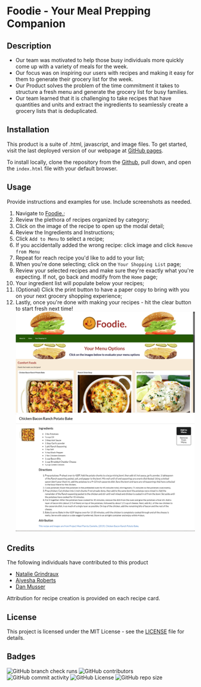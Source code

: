 # Foodie - Your Meal Prepping Companion

## Description

- Our team was motivated to help those busy individuals more quickly come up with a variety of meals for the week. 
- Our focus was on inspiring our users with recipes and making it easy for them to generate their grocery list for the week. 
- Our Product solves the problem of the time commitment it takes to structure a fresh menu and generate the grocery list for busy families.
- Our team learned that it is challenging to take recipes that have quantities and units and extract the ingredients to seamlessly create a grocery lists that is deduplicated. 

## Installation

This product is a suite of .html, javascript, and image files. To get started, visit the last deployed version of our webpage at [GitHub pages](https://musserdn.github.io/ProjectOne/).

To install locally, clone the repository from the [Github](https://github.com/musserdn/ProjectOne), pull down, and open the `index.html` file with your default browser.

## Usage

Provide instructions and examples for use. Include screenshots as needed.

1. Navigate to [Foodie.](https://musserdn.github.io/ProjectOne/);
2. Review the plethora of recipes organized by category;
3. Click on the image of the recipe to open up the modal detail;
4. Review the Ingredients and Instructions;
5. Click `Add to Menu` to select a recipe;
6. If you accidentally added the wrong recipe: click image and click `Remove from Menu`
7. Repeat for reach recipe you'd like to add to your list; 
8. When you're done selecting; click on the `Your Shopping List` page; 
9. Review your selected recipes and make sure they're exactly what you're expecting.  If not, go back and modify from the `Home` page;
10. Your ingredient list will populate below your recipes;
11. (Optional) Click the print button to have a paper copy to bring with you on your next grocery shopping experience;
12. Lastly, once you're done with making your recipes - hit the clear button to start fresh next time!
![Homescreen](assets/images/Home_SS.png)
![Modal](assets/images/Modal_SS.png)


## Credits
The following individuals have contributed to this product
- [Natalie Grindraux](https://github.com/ngin2894)
- [Aiyesha Roberts](https://github.com/Ahseyia17)
- [Dan Musser](https://github.com/musserdn/)

Attribution for recipe creation is provided on each recipe card.

## License

This project is licensed under the MIT License - see the [LICENSE](LICENSE) file for details.

## Badges
![GitHub branch check runs](https://img.shields.io/github/check-runs/musserdn/ProjectOne/main)
![GitHub contributors](https://img.shields.io/github/contributors/musserdn/ProjectOne)
![GitHub commit activity](https://img.shields.io/github/commit-activity/m/musserdn/ProjectOne)
![GitHub License](https://img.shields.io/github/license/musserdn/ProjectOne)
![GitHub repo size](https://img.shields.io/github/repo-size/musserdn/ProjectOne)